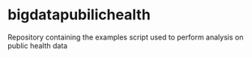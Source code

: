 # bigdatapubilichealth
Repository containing the examples script used to perform analysis on public health data
